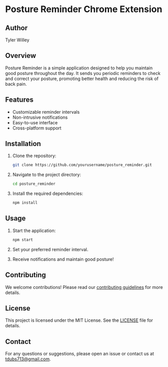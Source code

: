 # Posture Reminder Chrome Extension

## Author

Tyler Willey

## Overview

Posture Reminder is a simple application designed to help you maintain good posture throughout the day. It sends you periodic reminders to check and correct your posture, promoting better health and reducing the risk of back pain.

## Features

- Customizable reminder intervals
- Non-intrusive notifications
- Easy-to-use interface
- Cross-platform support

## Installation

1. Clone the repository:
    ```bash
    git clone https://github.com/yourusername/posture_reminder.git
    ```
2. Navigate to the project directory:
    ```bash
    cd posture_reminder
    ```
3. Install the required dependencies:
    ```bash
    npm install
    ```

## Usage

1. Start the application:

    ```bash
    npm start
    ```

2. Set your preferred reminder interval.
3. Receive notifications and maintain good posture!

## Contributing

We welcome contributions! Please read our [contributing guidelines](CONTRIBUTING.md) for more details.

## License

This project is licensed under the MIT License. See the [LICENSE](LICENSE) file for details.

## Contact

For any questions or suggestions, please open an issue or contact us at [tdubs713@gmail.com](emailto:tdubs713@gmail.com).
